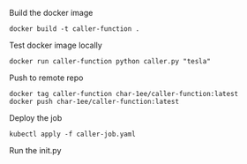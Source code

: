 Build the docker image
```
docker build -t caller-function .
```

Test docker image locally
```
docker run caller-function python caller.py "tesla"
```

Push to remote repo
```
docker tag caller-function char-1ee/caller-function:latest
docker push char-1ee/caller-function:latest
```

Deploy the job
```
kubectl apply -f caller-job.yaml
```

Run the init.py